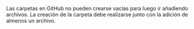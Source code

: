 Las carpetas en GitHub no pueden crearse vacías para luego ir añadiendo archivos. La creación de la carpeta debe realizarse junto con la adición de almenos un archivo.